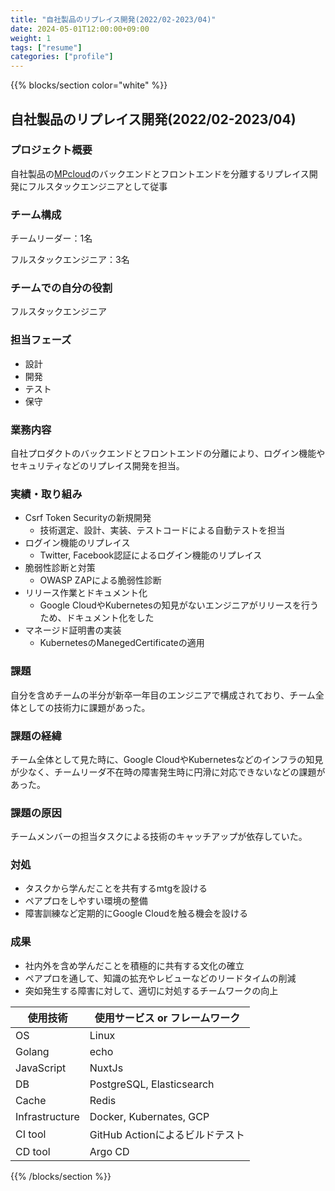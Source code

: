 ```yaml
---
title: "自社製品のリプレイス開発(2022/02-2023/04)"
date: 2024-05-01T12:00:00+09:00
weight: 1
tags: ["resume"]
categories: ["profile"]
---
```


{{% blocks/section color="white" %}}

## 自社製品のリプレイス開発(2022/02-2023/04)

### プロジェクト概要

自社製品の[MPcloud](https://zuu.co.jp/service/mp-cloud/)のバックエンドとフロントエンドを分離するリプレイス開発にフルスタックエンジニアとして従事

### チーム構成

チームリーダー：1名

フルスタックエンジニア：3名

### チームでの自分の役割

フルスタックエンジニア

### 担当フェーズ

- 設計
- 開発
- テスト
- 保守

### 業務内容

自社プロダクトのバックエンドとフロントエンドの分離により、ログイン機能やセキュリティなどのリプレイス開発を担当。

### 実績・取り組み

- Csrf Token Securityの新規開発
  - 技術選定、設計、実装、テストコードによる自動テストを担当
- ログイン機能のリプレイス
  - Twitter, Facebook認証によるログイン機能のリプレイス
- 脆弱性診断と対策
  - OWASP ZAPによる脆弱性診断
- リリース作業とドキュメント化
  - Google CloudやKubernetesの知見がないエンジニアがリリースを行うため、ドキュメント化をした
- マネージド証明書の実装
  - KubernetesのManegedCertificateの適用

### 課題

自分を含めチームの半分が新卒一年目のエンジニアで構成されており、チーム全体としての技術力に課題があった。

### 課題の経緯

チーム全体として見た時に、Google CloudやKubernetesなどのインフラの知見が少なく、チームリーダ不在時の障害発生時に円滑に対応できないなどの課題があった。

### 課題の原因

チームメンバーの担当タスクによる技術のキャッチアップが依存していた。

### 対処

- タスクから学んだことを共有するmtgを設ける
- ペアプロをしやすい環境の整備
- 障害訓練など定期的にGoogle Cloudを触る機会を設ける

### 成果

- 社内外を含め学んだことを積極的に共有する文化の確立
- ペアプロを通して、知識の拡充やレビューなどのリードタイムの削減
- 突如発生する障害に対して、適切に対処するチームワークの向上

|使用技術|使用サービス or フレームワーク|
|---|-----|
|OS|Linux|
|Golang|echo|
|JavaScript|NuxtJs|
|DB|PostgreSQL, Elasticsearch|
|Cache|Redis|
|Infrastructure|Docker, Kubernates, GCP|
|CI tool|GitHub Actionによるビルドテスト|
|CD tool|Argo CD|

{{% /blocks/section %}}
